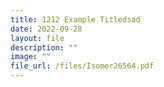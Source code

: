 ```yaml
---
title: 1212 Example Titledsad
date: 2022-09-28
layout: file
description: ""
image: ""
file_url: /files/Isomer26564.pdf
---
```



